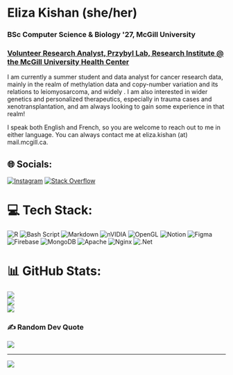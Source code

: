 
<!--
**StarlightAbove/StarlightAbove** is a ✨ _special_ ✨ repository because its `README.md` (this file) appears on your GitHub profile.

Here are some ideas to get you started:
-->
# Eliza Kishan (she/her)
### BSc Computer Science & Biology '27, McGill University
### [Volunteer Research Analyst, Przybyl Lab, Research Institute @ the McGill University Health Center](https://przybyl.lab.mcgill.ca/Lab-Members.html)

I am currently a summer student and data analyst for cancer research data, mainly in the realm of methylation data and copy-number variation and its relations to leiomyosarcoma, and widely . I am also interested in wider genetics and personalized therapeutics, especially in trauma cases and xenotransplantation, and am always looking to gain some experience in that realm!

I speak both English and French, so you are welcome to reach out to me in either language.
You can always contact me at eliza.kishan (at) mail.mcgill.ca.

## 🌐 Socials:
[![Instagram](https://img.shields.io/badge/Instagram-%23E4405F.svg?logo=Instagram&logoColor=white)](https://instagram.com/liz_kishan) [![Stack Overflow](https://img.shields.io/badge/-Stackoverflow-FE7A16?logo=stack-overflow&logoColor=white)](https://stackoverflow.com/users/eliza-kishan) 

# 💻 Tech Stack:
![R](https://img.shields.io/badge/r-%23276DC3.svg?style=for-the-badge&logo=r&logoColor=white) ![Bash Script](https://img.shields.io/badge/bash_script-%23121011.svg?style=for-the-badge&logo=gnu-bash&logoColor=white) ![Markdown](https://img.shields.io/badge/markdown-%23000000.svg?style=for-the-badge&logo=markdown&logoColor=white) ![nVIDIA](https://img.shields.io/badge/nVIDIA-%2376B900.svg?style=for-the-badge&logo=nVIDIA&logoColor=white) ![OpenGL](https://img.shields.io/badge/OpenGL-white?logo=OpenGL&style=for-the-badge) ![Notion](https://img.shields.io/badge/Notion-%23000000.svg?style=for-the-badge&logo=notion&logoColor=white) ![Figma](https://img.shields.io/badge/figma-%23F24E1E.svg?style=for-the-badge&logo=figma&logoColor=white) ![Firebase](https://img.shields.io/badge/firebase-a08021?style=for-the-badge&logo=firebase&logoColor=ffcd34) ![MongoDB](https://img.shields.io/badge/MongoDB-%234ea94b.svg?style=for-the-badge&logo=mongodb&logoColor=white) ![Apache](https://img.shields.io/badge/apache-%23D42029.svg?style=for-the-badge&logo=apache&logoColor=white) ![Nginx](https://img.shields.io/badge/nginx-%23009639.svg?style=for-the-badge&logo=nginx&logoColor=white) ![.Net](https://img.shields.io/badge/.NET-5C2D91?style=for-the-badge&logo=.net&logoColor=white)
# 📊 GitHub Stats:
![](https://github-readme-stats.vercel.app/api?username=StarlightAbove&theme=dark&hide_border=false&include_all_commits=true&count_private=true)<br/>
![](https://nirzak-streak-stats.vercel.app/?user=StarlightAbove&theme=dark&hide_border=false)<br/>
![](https://github-readme-stats.vercel.app/api/top-langs/?username=StarlightAbove&theme=dark&hide_border=false&include_all_commits=true&count_private=true&layout=compact)

### ✍️ Random Dev Quote
![](https://quotes-github-readme.vercel.app/api?type=horizontal&theme=radical)

---
[![](https://visitcount.itsvg.in/api?id=StarlightAbove&icon=0&color=0)](https://visitcount.itsvg.in)

<!-- Proudly created with GPRM ( https://gprm.itsvg.in ) -->
